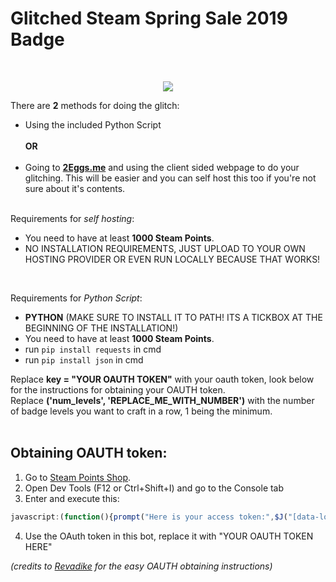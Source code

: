 # Glitched Steam Spring Sale 2019 Badge
<br/>
<p align="center">
  <img src="https://i.imgur.com/1fAeusz.png" />
</p>




There are **2** methods for doing the glitch:
- Using the included Python Script<br/><br/>
**OR**<br/><br/>
- Going to [**2Eggs.me**](https://2eggs.me) and using the client sided webpage to do your glitching. This will be easier and you can self host this too if you're not sure about it's contents.<br/><br/>

Requirements for *self hosting*:
- You need to have at least **1000 Steam Points**.
- NO INSTALLATION REQUIREMENTS, JUST UPLOAD TO YOUR OWN HOSTING PROVIDER OR EVEN RUN LOCALLY BECAUSE THAT WORKS!

<br/>

Requirements for *Python Script*:
- **PYTHON** (MAKE SURE TO INSTALL IT TO PATH! ITS A TICKBOX AT THE BEGINNING OF THE INSTALLATION!)
- You need to have at least **1000 Steam Points**.
- run `pip install requests` in cmd
- run `pip install json` in cmd <br/>

Replace **key = "YOUR OAUTH TOKEN"** with your oauth token, look below for the instructions for obtaining your OAUTH token.<br/> Replace **('num_levels', 'REPLACE_ME_WITH_NUMBER')** with the number of badge levels you want to craft in a row, 1 being the minimum.
<br/><br/>
## Obtaining OAUTH token:

1. Go to [Steam Points Shop](https://store.steampowered.com/points/shop).
2. Open Dev Tools (F12 or Ctrl+Shift+I) and go to the Console tab
3. Enter and execute this:
```js
javascript:(function(){prompt("Here is your access token:",$J("[data-loyaltystore]").data("loyaltystore").webapi_token);})()
```
4. Use the OAuth token in this bot, replace it with "YOUR OAUTH TOKEN HERE"

*(credits to [Revadike](https://github.com/Revadike) for the easy OAUTH obtaining instructions)*





